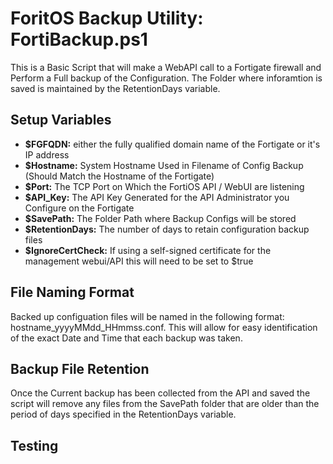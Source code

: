 # ForitOS Backup Utility: FortiBackup.ps1

This is a Basic Script that will make a WebAPI call to a Fortigate firewall and Perform a Full backup of the Configuration.
The Folder where inforamtion is saved is maintained by the RetentionDays variable.

## Setup Variables

- **$FGFQDN:** either the fully qualified domain name of the Fortigate or it's IP address
- **$Hostname:** System Hostname Used in Filename of Config Backup (Should Match the Hostname of the Fortigate)
- **$Port:** The TCP Port on Which the FortiOS API / WebUI are listening
- **$API_Key:** The API Key Generated for the API Administrator you Configure on the Fortigate
- **$SavePath:** The Folder Path where Backup Configs will be stored
- **$RetentionDays:** The number of days to retain configuration backup files
- **$IgnoreCertCheck:** If using a self-signed certificate for the management webui/API this will need to be set to $true

## File Naming Format

Backed up configuation files will be named in the following format: hostname_yyyyMMdd_HHmmss.conf.
This will allow for easy identification of the exact Date and Time that each backup was taken.

## Backup File Retention

Once the Current backup has been collected from the API and saved the script will remove any files from the SavePath folder that are older than the period of days specified in the RetentionDays variable.

## Testing